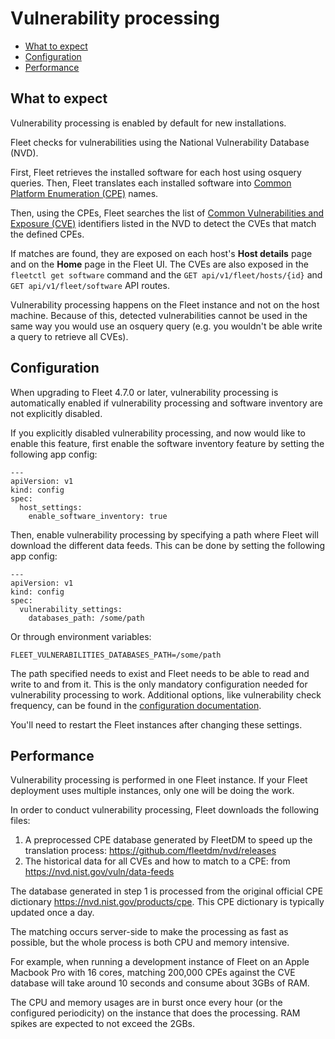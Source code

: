 # Vulnerability processing
- [What to expect](#what-to-expect)
- [Configuration](#configuration)
- [Performance](#performance)

## What to expect

Vulnerability processing is enabled by default for new installations.

Fleet checks for vulnerabilities using the National Vulnerability Database (NVD). 

First, Fleet retrieves the installed software for each host using osquery queries. Then, Fleet
translates each installed software into [Common Platform Enumeration (CPE)](https://en.wikipedia.org/wiki/Common_Platform_Enumeration) names.

Then, using the CPEs, Fleet searches the list of [Common Vulnerabilities and Exposure
(CVE)](https://en.wikipedia.org/wiki/Common_Vulnerabilities_and_Exposures) identifiers listed in the NVD
to detect the CVEs that match the defined CPEs. 

If matches are found, they are exposed on each host's
**Host details** page and on the **Home** page in the Fleet UI. The CVEs are also exposed in the
`fleetctl get software` command and the `GET api/v1/fleet/hosts/{id}` and `GET
api/v1/fleet/software` API routes.

Vulnerability processing happens on the Fleet instance and not on the host machine. Because of this,
detected vulnerabilities cannot be used in the same way you would use an osquery query (e.g. you wouldn't
be able write a query to retrieve all CVEs).

## Configuration

When upgrading to Fleet 4.7.0 or later, vulnerability processing is automatically enabled if
vulnerability processing and software inventory are not explicitly disabled.

If you explicitly disabled vulnerability processing, and now would like to enable this feature, first enable the software inventory feature by setting the following app config:

```
---
apiVersion: v1
kind: config
spec:
  host_settings:
    enable_software_inventory: true
```

Then, enable vulnerability processing by specifying a path where Fleet will download the different
data feeds. This can be done by setting the following app config:

```
---
apiVersion: v1
kind: config
spec:
  vulnerability_settings:
    databases_path: /some/path
```

Or through environment variables:

```
FLEET_VULNERABILITIES_DATABASES_PATH=/some/path
```

The path specified needs to exist and Fleet needs to be able to read and write to and from it. This is the only mandatory
configuration needed for vulnerability processing to work. Additional options, like vulnerability check frequency, can be
found in the [configuration documentation](../Deploying/Configuration.md#vulnerabilities).

You'll need to restart the Fleet instances after changing these settings.

## Performance

Vulnerability processing is performed in one Fleet instance. If your Fleet deployment uses multiple
instances, only one will be doing the work.

In order to conduct vulnerability processing, Fleet downloads the following files:

1. A preprocessed CPE database generated by FleetDM to speed up the translation process: https://github.com/fleetdm/nvd/releases
2. The historical data for all CVEs and how to match to a CPE: from https://nvd.nist.gov/vuln/data-feeds

The database generated in step 1 is processed from the original official CPE dictionary
https://nvd.nist.gov/products/cpe. This CPE dictionary is typically updated once a day.

The matching occurs server-side to make the processing as fast as possible, but the whole process is both CPU and memory intensive.

For example, when running a development instance of Fleet on an Apple Macbook Pro with 16 cores, matching 200,000 CPEs against the CVE database will take around 10 seconds and consume about 3GBs of RAM. 

The CPU and memory usages are in burst once every hour (or the configured periodicity) on the instance that does the processing. RAM spikes are expected to not exceed the 2GBs.

<meta name="pageRank" value="13">